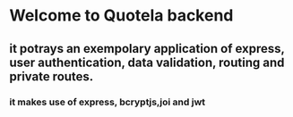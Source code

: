 # Welcome to Quotela backend
## it potrays an exempolary application of express, user authentication, data validation, routing and private routes.
### it makes use of express, bcryptjs,joi and jwt
